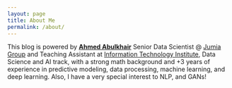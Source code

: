 ```yaml
---
layout: page
title: About Me
permalink: /about/
---
```


This blog is powered by **[Ahmed Abulkhair](https://www.kaggle.com/ahmedabdulhamid)** Senior Data Scientist @ [Jumia Group](https://www.linkedin.com/company/jumia-group/mycompany/) and Teaching Assistant at [Information Technology Institute](https://www.iti.gov.eg/iti/home), Data Science and AI track, with a strong math background and +3 years of experience in predictive modeling, data processing, machine learning, and deep learning. Also, I have a very special interest to NLP, and GANs!




